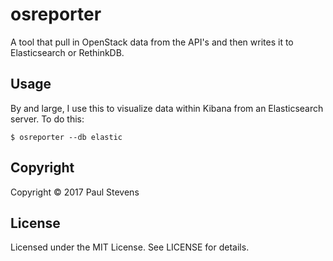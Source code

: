 # osreporter
A tool that pull in OpenStack data from the API's and then writes it to Elasticsearch or RethinkDB.

## Usage

By and large, I use this to visualize data within Kibana from an Elasticsearch server. To do this:

```
$ osreporter --db elastic
```

## Copyright

Copyright &copy; 2017 Paul Stevens

## License

Licensed under the MIT License. See LICENSE for details.
